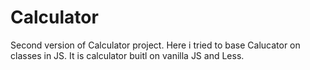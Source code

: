# Calculator

Second version of Calculator project.
Here i tried to base Calucator on classes in JS.
It is calculator buitl on vanilla JS and Less.
